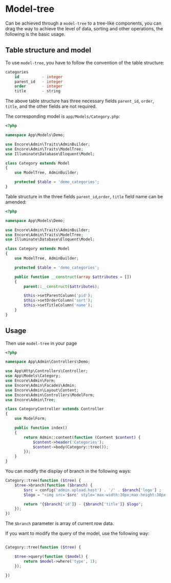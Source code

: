 # Model-tree

Can be achieved through a `model-tree` to a tree-like components, you can drag the way to achieve the level of data, sorting and other operations, the following is the basic usage.

## Table structure and model

To use `model-tree`, you have to follow the convention of the table structure:

```sql
categories
    id          - integer
    parent_id   - integer
    order       - integer
    title       - string
```

The above table structure has three necessary fields `parent_id`, `order`, `title`, and the other fields are not required.

The corresponding model is `app/Models/Category.php`:

```php
<?php

namespace App\Models\Demo;

use Encore\Admin\Traits\AdminBuilder;
use Encore\Admin\Traits\ModelTree;
use Illuminate\Database\Eloquent\Model;

class Category extends Model
{
    use ModelTree, AdminBuilder;

    protected $table = 'demo_categories';
}
```

Table structure in the three fields `parent_id`,`order`, `title` field name can be amended:

```php
<?php

namespace App\Models\Demo;

use Encore\Admin\Traits\AdminBuilder;
use Encore\Admin\Traits\ModelTree;
use Illuminate\Database\Eloquent\Model;

class Category extends Model
{
    use ModelTree, AdminBuilder;

    protected $table = 'demo_categories';

    public function __construct(array $attributes = [])
    {
        parent::__construct($attributes);

        $this->setParentColumn('pid');
        $this->setOrderColumn('sort');
        $this->setTitleColumn('name');
    }
}
```

## Usage

Then use `model-tree` in your page

```php
<?php

namespace App\Admin\Controllers\Demo;

use App\Http\Controllers\Controller;
use App\Models\Category;
use Encore\Admin\Form;
use Encore\Admin\Facades\Admin;
use Encore\Admin\Layout\Content;
use Encore\Admin\Controllers\ModelForm;
use Encore\Admin\Tree;

class CategoryController extends Controller
{
    use ModelForm;

    public function index()
    {
        return Admin::content(function (Content $content) {
            $content->header('Categories');
            $content->body(Category::tree());
        });
    }
}
```

You can modify the display of branch in the following ways:

```php
Category::tree(function ($tree) {
    $tree->branch(function ($branch) {
        $src = config('admin.upload.host') . '/' . $branch['logo'] ;
        $logo = "<img src='$src' style='max-width:30px;max-height:30px' class='img'/>";

        return "{$branch['id']} - {$branch['title']} $logo";
    });
})
```

The `$branch` parameter is array of current row data.

If you want to modify the query of the model, use the following way:

```php

Category::tree(function ($tree) {

    $tree->query(function ($model) {
        return $model->where('type', 1);
    });

})
```
